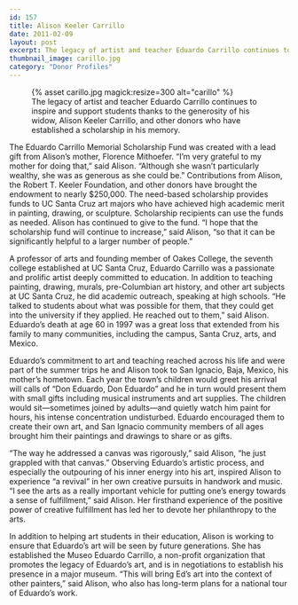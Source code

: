 ```yaml
---
id: 157
title: Alison Keeler Carrillo
date: 2011-02-09
layout: post
excerpt: The legacy of artist and teacher Eduardo Carrillo continues to inspire and support students thanks to the generosity of his widow, Alison Keeler Carrillo, and other donors who have established a scholarship in his memory. “The scholarship is a way for Ed’s vision and values to be carried forward,” said Alison. “He did all kinds of things that really inspired his students to take their art seriously. He not only was a great painter, he was a great teacher.”
thumbnail_image: carillo.jpg
category: "Donor Profiles"
---
```

<figure class="inline-image right">
{% asset carillo.jpg magick:resize=300 alt="carillo" %}<figcaption>The legacy of artist and teacher Eduardo Carrillo continues to inspire and support students thanks to the generosity of his widow, Alison Keeler Carrillo, and other donors who have established a scholarship in his memory.</figcaption></figure>

The Eduardo Carrillo Memorial Scholarship Fund was created with a lead gift from Alison’s mother, Florence Mithoefer. “I’m very grateful to my mother for doing that,” said Alison. “Although she wasn’t particularly wealthy, she was as generous as she could be.” Contributions from Alison, the Robert T. Keeler Foundation, and other donors have brought the endowment to nearly $250,000. The need-based scholarship provides funds to UC Santa Cruz art majors who have achieved high academic merit in painting, drawing, or sculpture. Scholarship recipients can use the funds as needed. Alison has continued to give to the fund. “I hope that the scholarship fund will continue to increase,” said Alison, “so that it can be significantly helpful to a larger number of people.&#8221;

A professor of arts and founding member of Oakes College, the seventh college established at UC Santa Cruz, Eduardo Carrillo was a passionate and prolific artist deeply committed to education. In addition to teaching painting, drawing, murals, pre-Columbian art history, and other art subjects at UC Santa Cruz, he did academic outreach, speaking at high schools. “He talked to students about what was possible for them, that they could get into the university if they applied. He reached out to them,” said Alison. Eduardo’s death at age 60 in 1997 was a great loss that extended from his family to many communities, including the campus, Santa Cruz, arts, and Mexico.

Eduardo’s commitment to art and teaching reached across his life and were part of the summer trips he and Alison took to San Ignacio, Baja, Mexico, his mother’s hometown. Each year the town’s children would greet his arrival will calls of “Don Eduardo, Don Eduardo” and he in turn would present them with small gifts including musical instruments and art supplies. The children would sit—sometimes joined by adults—and quietly watch him paint for hours, his intense concentration undisturbed. Eduardo encouraged them to create their own art, and San Ignacio community members of all ages brought him their paintings and drawings to share or as gifts.

“The way he addressed a canvas was rigorously,” said Alison, “he just grappled with that canvas.” Observing Eduardo’s artistic process, and especially the outpouring of his inner energy into his art, inspired Alison to experience “a revival” in her own creative pursuits in handwork and music. “I see the arts as a really important vehicle for putting one’s energy towards a sense of fulfillment,” said Alison. Her firsthand experience of the positive power of creative fulfillment has led her to devote her philanthropy to the arts.

In addition to helping art students in their education, Alison is working to ensure that Eduardo’s art will be seen by future generations. She has established the Museo Eduardo Carrillo, a non-profit organization that promotes the legacy of Eduardo’s art, and is in negotiations to establish his presence in a major museum. “This will bring Ed’s art into the context of other painters,” said Alison, who also has long-term plans for a national tour of Eduardo’s work.

